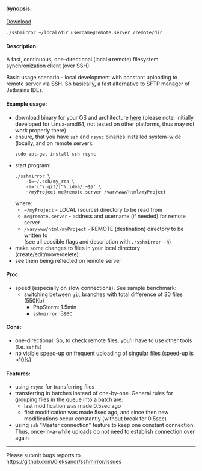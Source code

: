 #### Synopsis:
[Download](https://github.com/0leksandr/sshmirror/releases/latest)
```shell script
./sshmirror ~/local/dir username@remote.server /remote/dir
```

#### Description:
A fast, continuous, one-directional (local⇒remote) filesystem synchronization client (over SSH).

Basic usage scenario - local development with constant uploading to remote server via SSH. So basically, a fast alternative to SFTP manager of Jetbrains IDEs.

#### Example usage:
- download binary for your OS and architecture [here](https://github.com/0leksandr/sshmirror/releases/latest) (please note: initially developed for Linux-amd64, not tested on other platforms, thus may not work properly there)
- ensure, that you have `ssh` and `rsync` binaries installed system-wide (locally, and on remote server):
  ```shell script
  sudo apt-get install ssh rsync
  ```
- start program:
  ```shell script
  ./sshmirror \
      -i=~/.ssh/my_rsa \
      -e='(^\.git/|^\.idea/|~$)' \
      ~/myProject me@remote.server /var/www/html/myProject
  ```
  where:
  - `~/myProject` - LOCAL (source) directory to be read from
  - `me@remote.server` - address and username (if needed) for remote server
  - `/var/www/html/myProject` - REMOTE (destination) directory to be written to  
  (see all possible flags and description with `./sshmirror -h`)
- make some changes to files in your local directory (create/edit/move/delete)
- see them being reflected on remote server

#### Proc:
- speed (especially on slow connections). See sample benchmark:
  - switching between `git` branches with total difference of 30 files (550Kb)
    - PhpStorm: 1.5min
    - `sshmirror`: 3sec

#### Cons:
- one-directional. So, to check remote files, you'll have to use other tools (f.e. `sshfs`)
- no visible speed-up on frequent uploading of singular files (speed-up is ≈10%)

#### Features:
- using `rsync` for transferring files
- transferring in batches instead of one-by-one. General rules for grouping files in the queue into a batch are:
  - last modification was made 0.5sec ago
  - first modification was made 5sec ago, and since then new modifications occur constantly (without break for 0.5sec)
- using `ssh` "Master connection" feature to keep one constant connection. Thus, once-in-a-while uploads do not need to establish connection over again

---

Please submit bugs reports to https://github.com/0leksandr/sshmirror/issues
